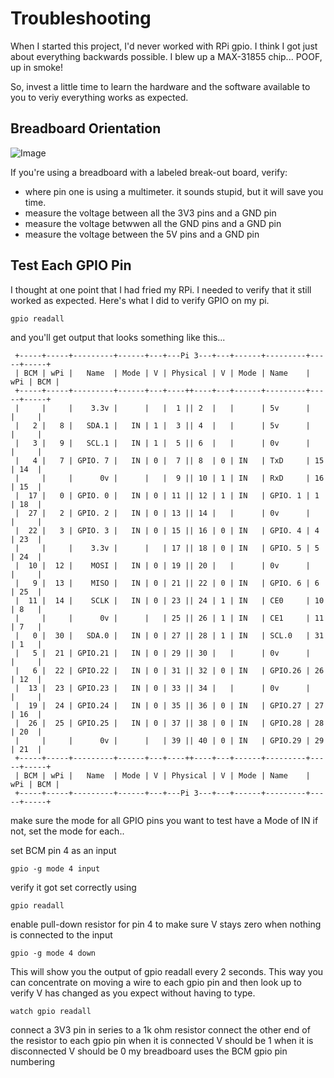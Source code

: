 Troubleshooting
==========

When I started this project, I'd never worked with RPi gpio.  I think I got
just about everything backwards possible.  I blew up a MAX-31855 chip... POOF,
up in smoke!

So, invest a little time to learn the hardware and the software available to
you to veriy everything works as expected.

## Breadboard Orientation

![Image](https://github.com/jbruce12000/kiln-controller/blob/master/public/assets/images/breadboard.png)

If you're using a breadboard with a labeled break-out board, verify:

* where pin one is using a multimeter.  it sounds stupid, but it will save you time.
* measure the voltage between all the 3V3 pins and a GND pin
* measure the voltage betwwen all the GND pins and a GND pin
* measure the voltage between the 5V pins and a GND pin

## Test Each GPIO Pin

I thought at one point that I had fried my RPi.  I needed to verify that it
still worked as expected.  Here's what I did to verify GPIO on my pi.

```gpio readall```

and you'll get output that looks something like this...

```
 +-----+-----+---------+------+---+---Pi 3---+---+------+---------+-----+-----+
 | BCM | wPi |   Name  | Mode | V | Physical | V | Mode | Name    | wPi | BCM |
 +-----+-----+---------+------+---+----++----+---+------+---------+-----+-----+
 |     |     |    3.3v |      |   |  1 || 2  |   |      | 5v      |     |     |
 |   2 |   8 |   SDA.1 |   IN | 1 |  3 || 4  |   |      | 5v      |     |     |
 |   3 |   9 |   SCL.1 |   IN | 1 |  5 || 6  |   |      | 0v      |     |     |
 |   4 |   7 | GPIO. 7 |   IN | 0 |  7 || 8  | 0 | IN   | TxD     | 15  | 14  |
 |     |     |      0v |      |   |  9 || 10 | 1 | IN   | RxD     | 16  | 15  |
 |  17 |   0 | GPIO. 0 |   IN | 0 | 11 || 12 | 1 | IN   | GPIO. 1 | 1   | 18  |
 |  27 |   2 | GPIO. 2 |   IN | 0 | 13 || 14 |   |      | 0v      |     |     |
 |  22 |   3 | GPIO. 3 |   IN | 0 | 15 || 16 | 0 | IN   | GPIO. 4 | 4   | 23  |
 |     |     |    3.3v |      |   | 17 || 18 | 0 | IN   | GPIO. 5 | 5   | 24  |
 |  10 |  12 |    MOSI |   IN | 0 | 19 || 20 |   |      | 0v      |     |     |
 |   9 |  13 |    MISO |   IN | 0 | 21 || 22 | 0 | IN   | GPIO. 6 | 6   | 25  |
 |  11 |  14 |    SCLK |   IN | 0 | 23 || 24 | 1 | IN   | CE0     | 10  | 8   |
 |     |     |      0v |      |   | 25 || 26 | 1 | IN   | CE1     | 11  | 7   |
 |   0 |  30 |   SDA.0 |   IN | 0 | 27 || 28 | 1 | IN   | SCL.0   | 31  | 1   |
 |   5 |  21 | GPIO.21 |   IN | 0 | 29 || 30 |   |      | 0v      |     |     |
 |   6 |  22 | GPIO.22 |   IN | 0 | 31 || 32 | 0 | IN   | GPIO.26 | 26  | 12  |
 |  13 |  23 | GPIO.23 |   IN | 0 | 33 || 34 |   |      | 0v      |     |     |
 |  19 |  24 | GPIO.24 |   IN | 0 | 35 || 36 | 0 | IN   | GPIO.27 | 27  | 16  |
 |  26 |  25 | GPIO.25 |   IN | 0 | 37 || 38 | 0 | IN   | GPIO.28 | 28  | 20  |
 |     |     |      0v |      |   | 39 || 40 | 0 | IN   | GPIO.29 | 29  | 21  |
 +-----+-----+---------+------+---+----++----+---+------+---------+-----+-----+
 | BCM | wPi |   Name  | Mode | V | Physical | V | Mode | Name    | wPi | BCM |
 +-----+-----+---------+------+---+---Pi 3---+---+------+---------+-----+-----+
```

make sure the mode for all GPIO pins you want to test have a Mode of IN
if not, set the mode for each.. 

set BCM pin 4 as an input

```gpio -g mode 4 input```

verify it got set correctly using

```gpio readall```

enable pull-down resistor for pin 4 to make sure V stays zero when nothing is connected to the input 

```gpio -g mode 4 down```

This will show you the output of gpio readall every 2 seconds. This way you can concentrate on
moving a wire to each gpio pin and then look up to verify V has changed as you expect without
having to type.

```watch gpio readall```


connect a 3V3 pin in series to a 1k ohm resistor
connect the other end of the resistor to each gpio pin
when it is connected V should be 1
when it is disconnected V should be 0 
my breadboard uses the BCM gpio pin numbering
